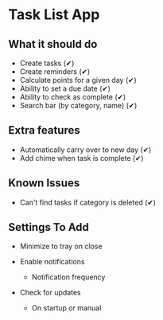 # Task List App

## What it should do

-   Create tasks (✔)
-   Create reminders (✔)
-   Calculate points for a given day (✔)
-   Ability to set a due date (✔)
-   Ability to check as complete (✔)
-   Search bar (by category, name) (✔)

## Extra features

-   Automatically carry over to new day (✔)
-   Add chime when task is complete (✔)

## Known Issues

-   Can't find tasks if category is deleted (✔)

## Settings To Add

-   Minimize to tray on close

-   Enable notifications

    -   Notification frequency

-   Check for updates
    -   On startup or manual
